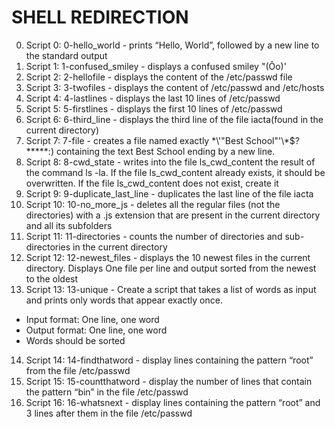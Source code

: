 # SHELL REDIRECTION

0. Script 0: 0-hello_world - prints “Hello, World”, followed by a new line to the standard output
1. Script 1: 1-confused_smiley - displays a confused smiley "(Ôo)'
2. Script 2: 2-hellofile - displays the content of the /etc/passwd file
3. Script 3: 3-twofiles - displays the content of /etc/passwd and /etc/hosts
4. Script 4: 4-lastlines - displays the last 10 lines of /etc/passwd
5. Script 5: 5-firstlines - displays the first 10 lines of /etc/passwd
6. Script 6: 6-third_line - displays the third line of the file iacta(found in the current directory)
7. Script 7: 7-file - creates a file named exactly \*\\'"Best School"\'\\*$\?\*\*\*\*\*:) containing the text Best School ending by a new line.
8. Script 8: 8-cwd_state - writes into the file ls_cwd_content the result of the command ls -la. If the file ls_cwd_content already exists, it should be overwritten. If the file ls_cwd_content does not exist, create it
9. Script 9: 9-duplicate_last_line - duplicates the last line of the file iacta
10. Script 10: 10-no_more_js - deletes all the regular files (not the directories) with a .js extension that are present in the current directory and all its subfolders
11. Script 11: 11-directories - counts the number of directories and sub-directories in the current directory
12. Script 12: 12-newest_files - displays the 10 newest files in the current directory. Displays One file per line and output sorted from the newest to the oldest
13. Script 13: 13-unique - Create a script that takes a list of words as input and prints only words that appear exactly once.
* Input format: One line, one word
* Output format: One line, one word
* Words should be sorted
14. Script 14: 14-findthatword - display lines containing the pattern “root” from the file /etc/passwd
15. Script 15: 15-countthatword - display the number of lines that contain the pattern “bin” in the file /etc/passwd
16. Script 16: 16-whatsnext - display lines containing the pattern “root” and 3 lines after them in the file /etc/passwd
